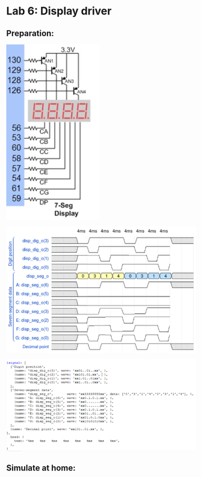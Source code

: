 # Lab 6: Display driver
## Preparation:

![and_gates](../../Images/seg1.JPG)

![and_gates](../../Images/wavedrom_7-segment.png)

![and_gates](../../Images/lab6prepar.PNG)

## Simulate at home: